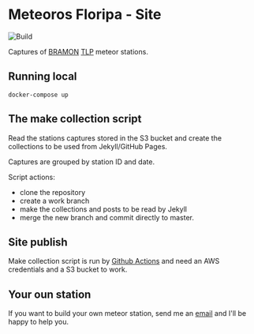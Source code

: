 # Meteoros Floripa - Site

![Build](https://github.com/Meteoros-Floripa/site/workflows/Build/badge.svg)

Captures of [BRAMON](https://www.bramonmeteor.org) [TLP](https://www.mrprompt.com.br) meteor stations.

## Running local

```console
docker-compose up
```

## The make collection script

Read the stations captures stored in the S3 bucket and create the collections to be used from Jekyll/GitHub Pages.

Captures are grouped by station ID and date.

Script actions:

- clone the repository
- create a work branch
- make the collections and posts to be read by Jekyll
- merge the new branch and commit directly to master.

## Site publish

Make collection script is run by [Github Actions](https://help.github.com/en/actions/automating-your-workflow-with-github-actions) 
and need an AWS credentials and a S3 bucket to work.

## Your oun station

If you want to build your own meteor station, send me an [email](mailto:mrprompt+meteor@gmail.com) and I'll be happy 
to help you.

